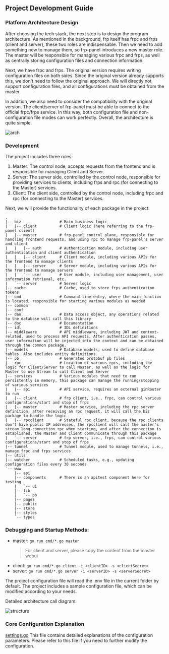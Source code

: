 ## Project Development Guide

### Platform Architecture Design

After choosing the tech stack, the next step is to design the program architecture. As mentioned in the background, frp itself has frpc and frps (client and server), these two roles are indispensable. Then we need to add something new to manage them, so frp-panel introduces a new master role. The master will be responsible for managing various frpc and frps, as well as centrally storing configuration files and connection information.

Next, we have frpc and frps. The original version requires writing configuration files on both sides. Since the original version already supports this, we don't need to follow the original approach. We will directly not support configuration files, and all configurations must be obtained from the master.

In addition, we also need to consider the compatibility with the original version. The client/server of frp-panel must be able to connect to the official frpc/frps service. In this way, both configuration file and non-configuration file modes can work perfectly.
Overall, the architecture is quite simple.

![arch](../public/images/arch.png)

### Development

The project includes three roles:

1. Master: The control node, accepts requests from the frontend and is responsible for managing Client and Server.
2. Server: The server side, controlled by the control node, responsible for providing services to clients, including frps and rpc (for connecting to the Master) services.
3. Client: The client side, controlled by the control node, including frpc and rpc (for connecting to the Master) services.

Next, we will provide the functionality of each package in the project:

```
.
|-- biz                 # Main business logic
|   |-- client          # Client logic (here referring to the frp-panel client)
|   |-- master          # frp-panel control plane, responsible for handling frontend requests, and using rpc to manage frp-panel's server and client
|   |   |-- auth        # Authentication module, including user authentication and client authentication
|   |   |-- client      # Client module, including various APIs for the frontend to manage clients
|   |   |-- server      # Server module, including various APIs for the frontend to manage servers
|   |   `-- user        # User module, including user management, user information retrieval, etc.
|   `-- server          # Server logic
|-- cache               # Cache, used to store frps authentication tokens
|-- cmd                 # Command line entry, where the main function is located, responsible for starting various modules as needed
|-- common
|-- conf
|-- dao                 # Data access object, any operations related to the database will call this library
|-- doc                 # Documentation
|-- idl                 # IDL definitions
|-- middleware          # API middleware, including JWT and context-related, used to process API requests. After authentication passes, user information will be injected into the context and can be obtained through the common package.
|-- models              # Database models, used to define database tables. Also includes entity definitions.
|-- pb                  # Generated protobuf pb files
|-- rpc                 # Location of various rpcs, including the logic for Client/Server to call Master, as well as the logic for Master to use Stream to call Client and Server
|-- services            # Various modules that need to run persistently in memory, this package can manage the running/stopping of various services
|   |-- api             # API service, requires an external ginRouter to run
|   |-- client          # frp client, i.e., frpc, can control various configurations/start and stop of frpc
|   |-- master          # Master service, including the rpc server definition, after receiving an rpc request, it will call the biz package to handle the logic
|   |-- rpcclient       # Stateful rpc client, because the rpc clients don't have public IP addresses, the rpcclient will call the master's stream long-connection rpc when starting, and after the connection is established, the Master and Client communicate through this package
|   `-- server          # frp server, i.e., frps, can control various configurations/start and stop of frps
|-- tunnel              # Tunnel module, used to manage tunnels, i.e., manage frpc and frps services
|-- utils
|-- watcher             # Scheduled tasks, e.g., updating configuration files every 30 seconds
`-- www
    |-- api
    |-- components      # There is an apitest component here for testing
    |   `-- ui
    |-- lib
    |   `-- pb
    |-- pages
    |-- public
    |-- store
    |-- styles
    `-- types
```

### Debugging and Startup Methods:

- master: `go run cmd/*.go master`
  > For client and server, please copy the content from the master webui
- client: `go run cmd/*.go client -i <clientID> -s <clientSecret>`
- server: `go run cmd/*.go server -i <serverID> -s <serverSecret>`

The project configuration file will read the .env file in the current folder by default. The project includes a sample configuration file, which can be modified according to your needs.

Detailed architecture call diagram:

![structure](../public/images/callvis.svg)

### Core Configuration Explanation

[settings.go](https://github.com/VaalaCat/frp-panel/blob/main/conf/settings.go)
This file contains detailed explanations of the configuration parameters. Please refer to this file if you need to further modify the configuration.
